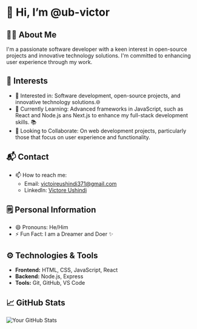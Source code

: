# 👋 Hi, I’m @ub-victor  

## 👩‍💻 About Me  
I'm a passionate software developer with a keen interest in open-source projects and innovative technology solutions. I'm committed to enhancing user experience through my work.

## 🌟 Interests  
- 👀 Interested in: Software development, open-source projects, and innovative technology solutions.🌐  
- 🌱 Currently Learning: Advanced frameworks in JavaScript, such as React and Node.js ans Next.js to enhance my full-stack development skills. 📚 
- 💞 Looking to Collaborate: On web development projects, particularly those that focus on user experience and functionality. 

## 📬 Contact  
- 📫 How to reach me:   
  - Email: [victoireushindi371@gmail.com](mailto:victoireushindi371@gmail.com)   
  - LinkedIn: [Victore Ushindi](https://www.linkedin.com/in/victoire-ushindi-46a06a285/)  

## 🗒️ Personal Information  
- 😄 Pronouns: He/Him  
- ⚡ Fun Fact: I am a Dreamer and Doer ✨  

## ⚙️ Technologies & Tools  
- **Frontend:** HTML, CSS, JavaScript, React  
- **Backend:** Node.js, Express  
- **Tools:** Git, GitHub, VS Code  

## 📈 GitHub Stats  
![Your GitHub Stats](https://github-readme-stats.vercel.app/api?username=ub-victor&show_icons=true&theme=radical)  
